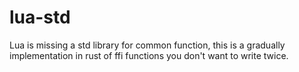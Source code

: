 # lua-std

Lua is missing a std library for common function, this is a gradually
implementation in rust of ffi functions you don't want to write twice.
